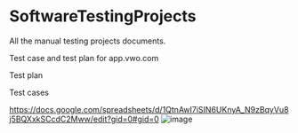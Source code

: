 # SoftwareTestingProjects
All the manual testing projects documents.

Test case and test plan for app.vwo.com 

Test plan 

Test cases

https://docs.google.com/spreadsheets/d/1QtnAwI7iSIN6UKnyA_N9zBqyVu8j5BQXxkSCcdC2Mww/edit?gid=0#gid=0
![image](https://github.com/Jugal-Mistry/SoftwareTestingProjects/assets/174891743/53ec7bd6-13df-4bf7-9f4a-de80e09f33ac)
